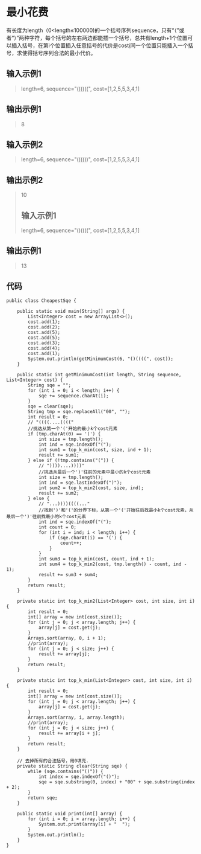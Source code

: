 # 最小花费 #
有长度为length（0<length≤100000)的一个括号序列sequence，只有“（”或者“）”两种字符，每个括号的左右两边都能插一个括号，总共有length+1个位置可以插入括号，在第i个位置插入任意括号的代价是cost[i](0<cost[i]≤10000)同一个位置只能插入一个括号，求使得括号序列合法的最小代价。
## 输入示例1 ##
>length=6,  sequence="()))((", cost=[1,2,5,5,3,4,1]
## 输出示例1 ##
>8
## 输入示例2 ##
>length=6,  sequence="()))))", cost=[1,2,5,5,3,4,1]
## 输出示例2 ##
>10
>## 输入示例1 ##
>length=6,  sequence="()((((", cost=[1,2,5,5,3,4,1]
## 输出示例1 ##
>13
## 代码 ##
	public class CheapestSqe {
	
		public static void main(String[] args) {
			List<Integer> cost = new ArrayList<>();
			cost.add(1);
			cost.add(2);
			cost.add(5);
			cost.add(5);
			cost.add(3);
			cost.add(4);
			cost.add(1);
			System.out.println(getMinimumCost(6, "()((((", cost));
		}
	
		public static int getMinimumCost(int length, String sequence, List<Integer> cost) {
			String sqe = "";
			for (int i = 0; i < length; i++) {
				sqe += sequence.charAt(i);
			}
			sqe = clear(sqe);
			String tmp = sqe.replaceAll("00", "");
			int result = 0;
			// "((((....(((("
			//挑选从第一个'('开始的最小k个cost元素
			if (tmp.charAt(0) == '(') {
				int size = tmp.length();
				int ind = sqe.indexOf("(");
				int sum1 = top_k_min(cost, size, ind + 1);
				result += sum1;
			} else if (!tmp.contains("(")) {
				// "))))....))))"
				//挑选从最后一个')'往前的元素中最小的k个cost元素
				int size = tmp.length();
				int ind = sqe.lastIndexOf(")");
				int sum2 = top_k_min2(cost, size, ind);
				result += sum2;
			} else {
				// "...))))((((..."
				//找到')'和'('的分界下标，从第一个'('开始往后找最小k个cost元素，从最后一个')'往前找最小的k个cost元素
				int ind = sqe.indexOf("(");
				int count = 0;
				for (int i = ind; i < length; i++) {
					if (sqe.charAt(i) == '(') {
						count++;
					}
				}
				int sum3 = top_k_min(cost, count, ind + 1);
				int sum4 = top_k_min2(cost, tmp.length() - count, ind - 1);
				result += sum3 + sum4;
			}
			return result;
		}
	
		private static int top_k_min2(List<Integer> cost, int size, int i) {
			int result = 0;
			int[] array = new int[cost.size()];
			for (int j = 0; j < array.length; j++) {
				array[j] = cost.get(j);
			}
			Arrays.sort(array, 0, i + 1);
			//print(array);
			for (int j = 0; j < size; j++) {
				result += array[j];
			}
			return result;
		}
	
		private static int top_k_min(List<Integer> cost, int size, int i) {
			int result = 0;
			int[] array = new int[cost.size()];
			for (int j = 0; j < array.length; j++) {
				array[j] = cost.get(j);
			}
			Arrays.sort(array, i, array.length);
			//print(array);
			for (int j = 0; j < size; j++) {
				result += array[i + j];
			}
			return result;
		}
	
		// 去掉所有的合法括号，用0填充.
		private static String clear(String sqe) {
			while (sqe.contains("()")) {
				int index = sqe.indexOf("()");
				sqe = sqe.substring(0, index) + "00" + sqe.substring(index + 2);
			}
			return sqe;
		}
	
		public static void print(int[] array) {
			for (int i = 0; i < array.length; i++) {
				System.out.print(array[i] + "  ");
			}
			System.out.println();
		}
	}